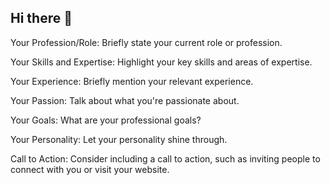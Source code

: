 ## Hi there 👋
Your Profession/Role: Briefly state your current role or profession.

Your Skills and Expertise: Highlight your key skills and areas of expertise.

Your Experience: Briefly mention your relevant experience.

Your Passion: Talk about what you're passionate about.

Your Goals: What are your professional goals?

Your Personality: Let your personality shine through.

Call to Action: Consider including a call to action, such as inviting people to connect with you or visit your website.

<!--
**rahulnigam333/rahulnigam333** is a ✨ _special_ ✨ repository because its `README.md` (this file) appears on your GitHub profile.

Here are some ideas to get you started:

- 🔭 I’m currently working on ...
- 🌱 I’m currently learning ...
- 👯 I’m looking to collaborate on ...
- 🤔 I’m looking for help with ...
- 💬 Ask me about ...
- 📫 How to reach me: ...
- 😄 Pronouns: ...
- ⚡ Fun fact: ...
-->
